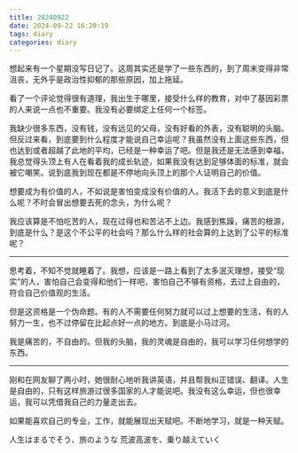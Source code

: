 ```yaml
---
title: 20240922
date: 2024-09-22 16:20:19
tags: diary
categories: diary
---
```


想起来有一个星期没写日记了。这周其实还是学了一些东西的，到了周末变得非常沮丧，无外乎是政治性抑郁的那些原因，加上拖延。

看了一个评论觉得很有道理，我出生于哪里，接受什么样的教育，对中了基因彩票的人来说一点也不重要。我没有必要绑定上任何一个标签。

我缺少很多东西，没有钱，没有远见的父母，没有好看的外表，没有聪明的头脑。但反过来看，到底要到什么程度才能说自己幸运呢？我虽然没有上面这些东西，但也达到或者超越了此地的平均，已经是一种幸运了吧。但是我还是无法感到幸福，我总觉得头顶上有人在看着我的成长轨迹，如果我没有达到足够体面的标准，就会被它嘲笑。说到底我到现在都是不停地向头顶上的那个人证明自己的价值。

想要成为有价值的人，不如说是害怕变成没有价值的人。我活下去的意义到底是什么呢？不时会冒出想要去死的念头，为什么呢？

我应该算是不怕吃苦的人，现在过得也和苦沾不上边。我感到焦躁，痛苦的根源，到底是什么？是这个不公平的社会吗？那么什么样的社会算的上达到了公平的标准呢？

---

思考着，不知不觉就睡着了。我想，应该是一路上看到了太多泯灭理想，接受“现实”的人，害怕自己会变得和他们一样吧，害怕自己不够有资格，去过上自由的，符合自己价值观的生活。

但是这资格是一个伪命题。有的人不需要任何努力就可以过上想要的生活，有的人努力一生，也不过停留在比起点好一点的地方。到底是小马过河。

我是痛苦的，不自由的。但我的头脑，我的灵魂是自由的，我可以学习任何想学的东西。

---

刚和在网友聊了两小时，她很耐心地听我讲英语，并且帮我纠正错误、翻译。人生是自由的，只有这样旅游过很多国家的人才能说吧。我没有这么幸运，但也很幸运，我可以凭借我自己的力量走出去。

如果能喜欢自己的专业，工作，就能展现出天赋吧。不断地学习，就是一种天赋。

人生はまるでそう、旅のような
荒波高波を、乗り越えていく
